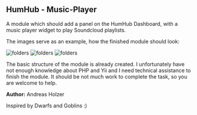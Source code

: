 ## HumHub - Music-Player

A module which should add a panel on the HumHub Dashboard, with a music player widget to play Soundcloud playlists.

The images serve as an example, how the finished module should look:

![folders](https://github.com/WebCrew/HumHub-GameSection/blob/master/hh-games.jpg?raw=true "folder structure")
![folders](https://github.com/WebCrew/HumHub-GameSection/blob/master/hh-games.jpg?raw=true "folder structure")
![folders](https://github.com/WebCrew/HumHub-GameSection/blob/master/hh-games.jpg?raw=true "folder structure")

The basic structure of the module is already created. I unfortunately have not enough knowledge about PHP and Yii and I need technical assistance to finish the module. It should be not much work to complete the task, so you are welcome to help.

__Author:__ Andreas Holzer

Inspired by Dwarfs and Goblins :)
